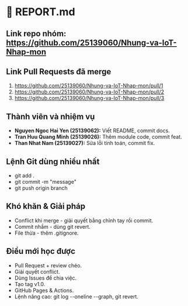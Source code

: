 # 📄 REPORT.md

## Link repo nhóm: https://github.com/25139060/Nhung-va-IoT-Nhap-mon

## Link Pull Requests đã merge
1. https://github.com/25139060/Nhung-va-IoT-Nhap-mon/pull/1
2. https://github.com/25139060/Nhung-va-IoT-Nhap-mon/pull/2
3. https://github.com/25139060/Nhung-va-IoT-Nhap-mon/pull/3

## Thành viên và nhiệm vụ
- **Nguyen Ngoc Hai Yen (25139062):** Viết README, commit docs.
- **Tran Huu Quang Minh (25139026):** Thêm module code, commit feat.
- **Than Nhat Nam (25139027):** Sửa lỗi tính toán, commit fix.

## Lệnh Git dùng nhiều nhất
- git add .
- git commit -m "message"
- git push origin branch

## Khó khăn & Giải pháp
- Conflict khi merge - giải quyết bằng chỉnh tay rồi commit.
- Commit nhầm - dùng git revert.
- File thừa - thêm .gitignore.

## Điều mới học được
- Pull Request + review chéo.
- Giải quyết conflict.
- Dùng Issues để chia việc.
- Tạo tag v1.0.
- GitHub Pages & Actions.
- Lệnh nâng cao: git log --oneline --graph, git revert.
